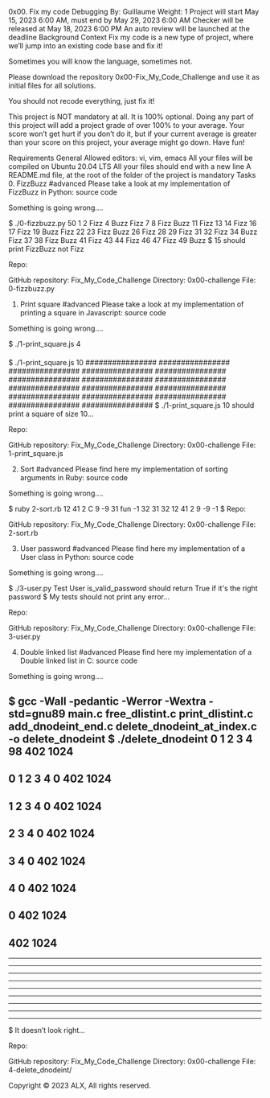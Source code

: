 
0x00. Fix my code
Debugging
 By: Guillaume
 Weight: 1
 Project will start May 15, 2023 6:00 AM, must end by May 29, 2023 6:00 AM
 Checker will be released at May 18, 2023 6:00 PM
 An auto review will be launched at the deadline
Background Context
Fix my code is a new type of project, where we’ll jump into an existing code base and fix it!

Sometimes you will know the language, sometimes not.

Please download the repository 0x00-Fix_My_Code_Challenge and use it as initial files for all solutions.

You should not recode everything, just fix it!

This project is NOT mandatory at all. It is 100% optional. Doing any part of this project will add a project grade of over 100% to your average. Your score won’t get hurt if you don’t do it, but if your current average is greater than your score on this project, your average might go down. Have fun!

Requirements
General
Allowed editors: vi, vim, emacs
All your files will be compiled on Ubuntu 20.04 LTS
All your files should end with a new line
A README.md file, at the root of the folder of the project is mandatory
Tasks
0. FizzBuzz
#advanced
Please take a look at my implementation of FizzBuzz in Python: source code

Something is going wrong….

$ ./0-fizzbuzz.py 50
1 2 Fizz 4 Buzz Fizz 7 8 Fizz Buzz 11 Fizz 13 14 Fizz 16 17 Fizz 19 Buzz Fizz 22 23 Fizz Buzz 26 Fizz 28 29 Fizz 31 32 Fizz 34 Buzz Fizz 37 38 Fizz Buzz 41 Fizz 43 44 Fizz 46 47 Fizz 49 Buzz
$
15 should print FizzBuzz not Fizz

Repo:

GitHub repository: Fix_My_Code_Challenge
Directory: 0x00-challenge
File: 0-fizzbuzz.py
  
1. Print square
#advanced
Please take a look at my implementation of printing a square in Javascript: source code

Something is going wrong….

$ ./1-print_square.js 4
####
####
####
####
$ ./1-print_square.js 10
################
################
################
################
################
################
################
################
################
################
################
################
################
################
################
################
$
./1-print_square.js 10 should print a square of size 10…

Repo:

GitHub repository: Fix_My_Code_Challenge
Directory: 0x00-challenge
File: 1-print_square.js
  
2. Sort
#advanced
Please find here my implementation of sorting arguments in Ruby: source code

Something is going wrong….

$ ruby 2-sort.rb 12 41 2 C 9 -9 31 fun -1 32
31
32
12
41
2
9
-9
-1
$
Repo:

GitHub repository: Fix_My_Code_Challenge
Directory: 0x00-challenge
File: 2-sort.rb
  
3. User password
#advanced
Please find here my implementation of a User class in Python: source code

Something is going wrong….

$ ./3-user.py 
Test User
is_valid_password should return True if it's the right password
$
My tests should not print any error…

Repo:

GitHub repository: Fix_My_Code_Challenge
Directory: 0x00-challenge
File: 3-user.py
  
4. Double linked list
#advanced
Please find here my implementation of a Double linked list in C: source code

Something is going wrong….

$ gcc -Wall -pedantic -Werror -Wextra -std=gnu89 main.c free_dlistint.c print_dlistint.c add_dnodeint_end.c delete_dnodeint_at_index.c -o delete_dnodeint
$ ./delete_dnodeint 
0
1
2
3
4
98
402
1024
-----------------
0
1
2
3
4
0
402
1024
-----------------
1
2
3
4
0
402
1024
-----------------
2
3
4
0
402
1024
-----------------
3
4
0
402
1024
-----------------
4
0
402
1024
-----------------
0
402
1024
-----------------
402
1024
-----------------
-----------------
-----------------
-----------------
-----------------
-----------------
-----------------
-----------------
-----------------
-----------------
$
It doesn’t look right…

Repo:

GitHub repository: Fix_My_Code_Challenge
Directory: 0x00-challenge
File: 4-delete_dnodeint/
 
Copyright © 2023 ALX, All rights reserved.
